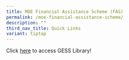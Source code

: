 ```yaml
---
title: MOE Financial Assistance Scheme (FAS)
permalink: /moe-financial-assistance-scheme/
description: ""
third_nav_title: Quick Links
variant: tiptap
---
```

Click  [here](https://schoolibrary.moe.edu.sg/ganengseng/cgi-bin/spydus.exe/MSGTRN/WPAC/HOME) to access GESS Library!